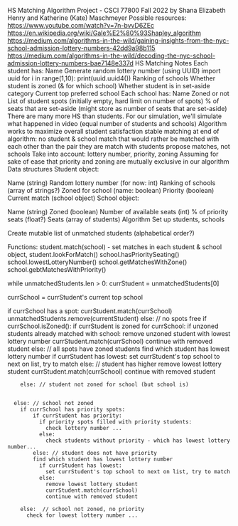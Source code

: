 HS Matching Algorithm Project - CSCI 77800 Fall 2022
by Shana Elizabeth Henry and Katherine (Kate) Maschmeyer
Possible resources:
https://www.youtube.com/watch?v=7n-bvvD6ZEc
https://en.wikipedia.org/wiki/Gale%E2%80%93Shapley_algorithm
https://medium.com/algorithms-in-the-wild/gaining-insights-from-the-nyc-school-admission-lottery-numbers-42dd9a98b115
https://medium.com/algorithms-in-the-wild/decoding-the-nyc-school-admission-lottery-numbers-bae7148e337d
HS Matching Notes
Each student has:
Name
Generate random lottery number (using UUID)
import uuid
for i in range(1,10): print(uuid.uuid4())
Ranking of schools
Whether student is zoned (& for which school)
Whether student is in set-aside category
Current top preferred school
Each school has:
Name
Zoned or not
List of student spots (initially empty, hard limit on number of spots)
% of seats that are set-aside (might store as number of seats that are set-aside)
There are many more HS than students. For our simulation, we'll simulate what happened in video (equal number of students and schools)
Algorithm works to maximize overall student satisfaction
stable matching at end of algorithm: no student & school match that would rather be matched with each other than the pair they are match with
students propose matches, not schools
Take into account: lottery number, priority, zoning
Assuming for sake of ease that priority and zoning are mutually exclusive in our algorithm
Data structures
Student object:

Name (string)
Random lottery number (for now: int)
Ranking of schools (array of strings?)
Zoned for school (name: boolean)
Priority (boolean)
Current match (school object)
School object:

Name (string)
Zoned (boolean)
Number of available seats (int)
% of priority seats (float?)
Seats (array of students)
Algorithm
Set up students, schools

Create mutable list of unmatched students (alphabetical order?)

Functions: student.match(school) - set matches in each student & school object, student.lookForMatch() school.hasPrioritySeating() school.lowestLotteryNumber() school.getMatchesWithZone() school.gebtMatchesWithPriority()

while unmatchedStudents.len > 0:
  currStudent = unmatchedStudents[0]

  currSchool = currStudent's current top school
  
  if currSchool has a spot:
    currStudent.match(currSchool)
    unmatchedStudents.remove(currentStudent) 
  else:  // no spots free
      if currSchool.isZoned():
        if currStudent is zoned for currSchool:
            if unzoned students already matched with school:
              remove unzoned student with lowest lottery number
              currStudent.match(currSchool)
              continue with removed student
            else: // all spots have zoned students
              find which student has lowest lottery number
              if currStudent has lowest:
                set currStudent's top school to next on list, try to match
              else:  // student has higher
                remove lowest lottery student
                currStudent.match(currSchool)
                continue with removed student  
              
        else: // student not zoned for school (but school is)
        
           
      else: // school not zoned
        if currSchool has priority spots:
            if currStudent has priority:
              if priority spots filled with priority students:
                check lottery number ...
              else:
                check students without priority - which has lowest lottery number... 
            else: // student does not have priority
            find which student has lowest lottery number
              if currStudent has lowest:
                set currStudent's top school to next on list, try to match
              else: 
                remove lowest lottery student
                currStudent.match(currSchool)
                continue with removed student

        else:  // school not zoned, no priority
          check for lowest lottery number ...
